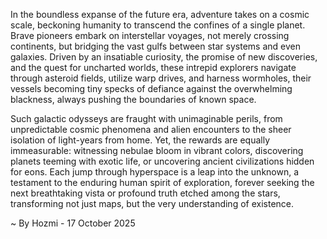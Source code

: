 
In the boundless expanse of the future era, adventure takes on a cosmic scale, beckoning humanity to transcend the confines of a single planet. Brave pioneers embark on interstellar voyages, not merely crossing continents, but bridging the vast gulfs between star systems and even galaxies. Driven by an insatiable curiosity, the promise of new discoveries, and the quest for uncharted worlds, these intrepid explorers navigate through asteroid fields, utilize warp drives, and harness wormholes, their vessels becoming tiny specks of defiance against the overwhelming blackness, always pushing the boundaries of known space.

Such galactic odysseys are fraught with unimaginable perils, from unpredictable cosmic phenomena and alien encounters to the sheer isolation of light-years from home. Yet, the rewards are equally immeasurable: witnessing nebulae bloom in vibrant colors, discovering planets teeming with exotic life, or uncovering ancient civilizations hidden for eons. Each jump through hyperspace is a leap into the unknown, a testament to the enduring human spirit of exploration, forever seeking the next breathtaking vista or profound truth etched among the stars, transforming not just maps, but the very understanding of existence.

~ By Hozmi - 17 October 2025
